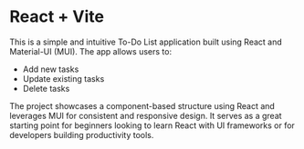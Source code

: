 # React + Vite

This is a simple and intuitive To-Do List application built using React and Material-UI (MUI). The app allows users to:
- Add new tasks
- Update existing tasks
- Delete tasks

The project showcases a component-based structure using React and leverages MUI for consistent and responsive design. It serves as a great starting point for beginners looking to learn React with UI frameworks or for developers building productivity tools.
